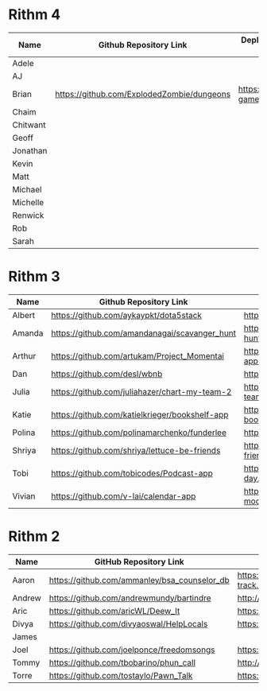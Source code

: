 # Rithm 4

| Name   | Github Repository Link | Deployed Application Link |
|------|------|------|
| Adele | |
| AJ | |
| Brian |https://github.com/ExplodedZombie/dungeons|https://ez-games.herokuapp.com/|
| Chaim | |
| Chitwant | |
| Geoff | |
| Jonathan | |
| Kevin | |
| Matt | |
| Michael | |
| Michelle | |
| Renwick | |
| Rob | |
| Sarah | |

# Rithm 3

| Name   | Github Repository Link | Deployed Application Link |
|--------|------------------------|---------------------------|
| Albert | https://github.com/aykaypkt/dota5stack | https://dota5stack.herokuapp.com/
| Amanda | https://github.com/amandanagai/scavanger_hunt | https://scavanger-hunt.herokuapp.com/users/login
| Arthur | https://github.com/artukam/Project_Momentai |https://momentai-app.herokuapp.com/users/login
| Dan    | https://github.com/desl/wbnb | https://wbnb.herokuapp.com/
| Julia  | https://github.com/juliahazer/chart-my-team-2 | https://chart-my-team.herokuapp.com/
| Katie  | https://github.com/katielkrieger/bookshelf-app | https://my-bookshelves.herokuapp.com/
| Polina | https://github.com/polinamarchenko/funderlee | https://funderlee.herokuapp.com/
| Shriya | https://github.com/shriya/lettuce-be-friends | https://lettuce-be-friends.herokuapp.com/
| Tobi   | https://github.com/tobicodes/Podcast-app | https://a-pod-a-day.herokuapp.com/
| Vivian | https://github.com/v-lai/calendar-app | https://calendar-mood.herokuapp.com/

# Rithm 2

| Name | GitHub Repository Link | Deployed Application Link |
|--------------|------------------------|---------------------------|
| Aaron        | https://github.com/ammanley/bsa_counselor_db                       |    https://mb-counselor-track.herokuapp.com/counselors/signup                    |
| Andrew       | https://github.com/andrewmundy/bartindre | http://www.bartindre.com|
| Aric         | https://github.com/aricWL/Deew_It | https://deewit.herokuapp.com |
| Divya        | https://github.com/divyaoswal/HelpLocals | https://helplocals.herokuapp.com |
| James        |                        |                           |
| Joel         | https://github.com/joelponce/freedomsongs | https://freedomsongs.herokuapp.com/ |
| Tommy        | https://github.com/tbobarino/phun_call |  http://www.phuncall.com |
| Torre        |https://github.com/tostaylo/Pawn_Talk | https://pawntalk.herokuapp.com/ |
